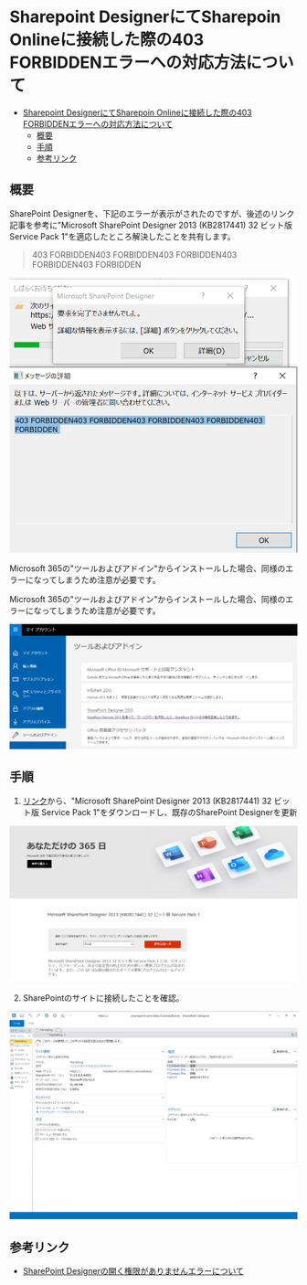 # Sharepoint DesignerにてSharepoin Onlineに接続した際の403 FORBIDDENエラーへの対応方法について


<!-- TOC -->

- [Sharepoint DesignerにてSharepoin Onlineに接続した際の403 FORBIDDENエラーへの対応方法について](#sharepoint-designer%e3%81%ab%e3%81%a6sharepoin-online%e3%81%ab%e6%8e%a5%e7%b6%9a%e3%81%97%e3%81%9f%e9%9a%9b%e3%81%ae403-forbidden%e3%82%a8%e3%83%a9%e3%83%bc%e3%81%b8%e3%81%ae%e5%af%be%e5%bf%9c%e6%96%b9%e6%b3%95%e3%81%ab%e3%81%a4%e3%81%84%e3%81%a6)
  - [概要](#%e6%a6%82%e8%a6%81)
  - [手順](#%e6%89%8b%e9%a0%86)
  - [参考リンク](#%e5%8f%82%e8%80%83%e3%83%aa%e3%83%b3%e3%82%af)

<!-- /TOC -->

## 概要

SharePoint Designerを、下記のエラーが表示がされたのですが、後述のリンク記事を参考に"Microsoft SharePoint Designer 2013 (KB2817441) 32 ビット版 Service Pack 1"を適応したところ解決したことを共有します。



>403 FORBIDDEN403 FORBIDDEN403 FORBIDDEN403 FORBIDDEN403 FORBIDDEN

![image-20200522173125115](.media/README/image-20200522173125115.png)





Microsoft 365の"ツールおよびアドイン"からインストールした場合、同様のエラーになってしまうため注意が必要です。



Microsoft 365の"ツールおよびアドイン"からインストールした場合、同様のエラーになってしまうため注意が必要です。

![image-20200522174648142](.media/README/image-20200522174648142.png)





## 手順

1.  [リンク](https://www.microsoft.com/ja-jp/download/details.aspx?id=42015)から、"Microsoft SharePoint Designer 2013 (KB2817441) 32 ビット版 Service Pack 1"をダウンロードし、既存のSharePoint Designerを更新

![image-20200522173351772](.media/README/image-20200522173351772.png)





2.  SharePointのサイトに接続したことを確認。

![image-20200522174049060](.media/README/image-20200522174049060.png)



## 参考リンク

-   [SharePoint Designerの開く権限がありませんエラーについて](http://sptakesato.blog.fc2.com/blog-entry-15.html)